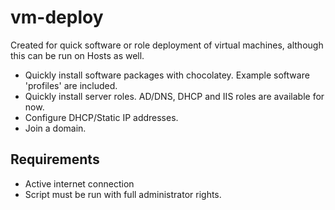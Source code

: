 # vm-deploy
Created for quick software or role deployment of virtual machines, although this can be run on Hosts as well.

* Quickly install software packages with chocolatey. Example software 'profiles' are included.
* Quickly install server roles. AD/DNS, DHCP and IIS roles are available for now.
* Configure DHCP/Static IP addresses.
* Join a domain.

## Requirements
* Active internet connection
* Script must be run with full administrator rights.
